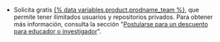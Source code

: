 - Solicita gratis [{% data variables.product.prodname_team %}](/articles/github-s-products), que permite tener ilimitados usuarios y repositorios privados. Para obtener más información, consulta la sección "[Postularse para un descuento para educador o investigador](/education/teach-and-learn-with-github-education/apply-for-an-educator-or-researcher-discount)".
